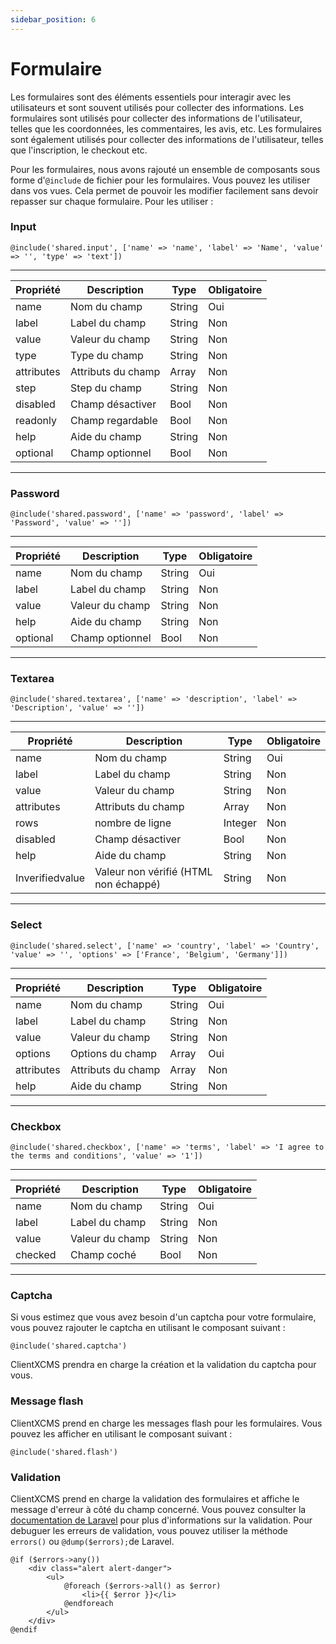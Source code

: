 ```yaml
---
sidebar_position: 6
---
```

# Formulaire
Les formulaires sont des éléments essentiels pour interagir avec les utilisateurs et sont souvent utilisés pour collecter des informations. Les formulaires sont utilisés pour collecter des informations de l'utilisateur, telles que les coordonnées, les commentaires, les avis, etc. Les formulaires sont également utilisés pour collecter des informations de l'utilisateur, telles que l'inscription, le checkout etc.


Pour les formulaires, nous avons rajouté un ensemble de composants sous forme d'`@include` de fichier pour les formulaires. Vous pouvez les utiliser dans vos vues. Cela permet de pouvoir les modifier facilement sans devoir repasser sur chaque formulaire.
Pour les utiliser :
### Input
```blade
@include('shared.input', ['name' => 'name', 'label' => 'Name', 'value' => '', 'type' => 'text'])
```
------------------------------------------------
| Propriété  | Description        | Type   | Obligatoire |
|------------|--------------------|--------|-------------|
| name       | Nom du champ       | String | Oui         |
| label      | Label du champ     | String | Non         |
| value      | Valeur du champ    | String | Non         |
| type       | Type du champ      | String | Non         |
| attributes | Attributs du champ | Array  | Non         |
| step       | Step du champ      | String | Non         |
| disabled   | Champ désactiver   | Bool   | Non         |
| readonly   | Champ regardable   | Bool   | Non         |
| help       | Aide du champ      | String | Non         |
| optional   | Champ optionnel    | Bool   | Non         |

------------------------------------------------
### Password
```blade
@include('shared.password', ['name' => 'password', 'label' => 'Password', 'value' => ''])
```
------------------------------------------------
| Propriété  | Description        | Type   | Obligatoire |
|------------|--------------------|--------|-------------|
| name       | Nom du champ       | String | Oui         |
| label      | Label du champ     | String | Non         |
| value      | Valeur du champ    | String | Non         |
| help       | Aide du champ      | String | Non         |
| optional   | Champ optionnel    | Bool   | Non         |
------------------------------------------------
### Textarea
```blade
@include('shared.textarea', ['name' => 'description', 'label' => 'Description', 'value' => ''])
```
------------------------------------------------
| Propriété       | Description                           | Type    | Obligatoire |
|-----------------|---------------------------------------|---------|-------------|
| name            | Nom du champ                          | String  | Oui         |
| label           | Label du champ                        | String  | Non         |
| value           | Valeur du champ                       | String  | Non         |
| attributes      | Attributs du champ                    | Array   | Non         |
| rows            | nombre de ligne                       | Integer | Non         |
| disabled        | Champ désactiver                      | Bool    | Non         |
| help            | Aide du champ                         | String  | Non         |
| Inverifiedvalue | Valeur non vérifié (HTML non échappé) | String  | Non         |
------------------------------------------------

### Select
```blade
@include('shared.select', ['name' => 'country', 'label' => 'Country', 'value' => '', 'options' => ['France', 'Belgium', 'Germany']])
```
------------------------------------------------
| Propriété  | Description        | Type   | Obligatoire |
|------------|--------------------|--------|-------------|
| name       | Nom du champ       | String | Oui         |
| label      | Label du champ     | String | Non         |
| value      | Valeur du champ    | String | Non         |
| options    | Options du champ   | Array  | Oui         |
| attributes | Attributs du champ | Array  | Non         |
| help       | Aide du champ      | String | Non         |
------------------------------------------------
### Checkbox
```blade
@include('shared.checkbox', ['name' => 'terms', 'label' => 'I agree to the terms and conditions', 'value' => '1'])
```
------------------------------------------------
| Propriété  | Description        | Type   | Obligatoire |
|------------|--------------------|--------|-------------|
| name       | Nom du champ       | String | Oui         |
| label      | Label du champ     | String | Non         |
| value      | Valeur du champ    | String | Non         |
| checked    | Champ coché       | Bool   | Non         |
------------------------------------------------

### Captcha
Si vous estimez que vous avez besoin d'un captcha pour votre formulaire, vous pouvez rajouter le captcha en utilisant le composant suivant :
```blade
@include('shared.captcha')
```
ClientXCMS prendra en charge la création et la validation du captcha pour vous.

### Message flash
ClientXCMS prend en charge les messages flash pour les formulaires. Vous pouvez les afficher en utilisant le composant suivant :
```blade
@include('shared.flash')
```

### Validation
ClientXCMS prend en charge la validation des formulaires et affiche le message d'erreur à côté du champ concerné. Vous pouvez consulter la [documentation de Laravel](https://laravel.com/docs/11.x/validation) pour plus d'informations sur la validation.
Pour debuguer les erreurs de validation, vous pouvez utiliser la méthode `errors()` ou `@dump($errors);`de Laravel.
```blade
@if ($errors->any())
    <div class="alert alert-danger">
        <ul>
            @foreach ($errors->all() as $error)
                <li>{{ $error }}</li>
            @endforeach
        </ul>
    </div>
@endif
